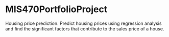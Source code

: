 # MIS470PortfolioProject
Housing price prediction. Predict housing prices using regression analysis and find the significant factors that contribute to the sales price of a house. 

